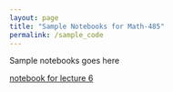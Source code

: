 ```yaml
---
layout: page
title: "Sample Notebooks for Math-485"
permalink: /sample_code
---
```


Sample notebooks goes here

[notebook for lecture 6](https://github.com/yingli/Math485/tabular_data_06.pdf)


